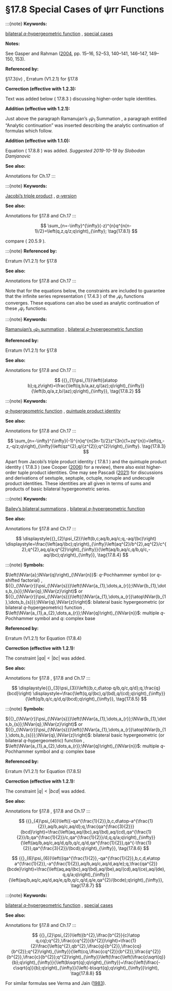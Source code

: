 # §17.8 Special Cases of ψrr Functions

:::{note}
**Keywords:**

[bilateral $q$-hypergeometric function](http://dlmf.nist.gov/search/search?q=bilateral%20q-hypergeometric%20function) , [special cases](http://dlmf.nist.gov/search/search?q=special%20cases)

**Notes:**

See Gasper and Rahman ([2004](./bib/G.html#bib862 "Basic Hypergeometric Series"), pp. 15–16, 52–53, 140–141, 146–147, 149–150, 153).

**Referenced by:**

§17.3(iv) , Erratum (V1.2.1) for §17.8

**Correction (effective with 1.2.3):**

Text was added below ( 17.8.3 ) discussing higher-order tuple identities.

**Addition (effective with 1.2.1):**

Just above the paragraph Ramanujan’s ${{}_{1}\psi_{1}}$ Summation , a paragraph entitled “Analytic continuation” was inserted describing the analytic continuation of formulas which follow.

**Addition (effective with 1.1.0):**

Equation ( 17.8.8 ) was added. *Suggested 2019-10-19 by Slobodan Damjanovic*

**See also:**

Annotations for Ch.17
:::

:::{note}
**Keywords:**

[Jacobi’s triple product](http://dlmf.nist.gov/search/search?q=Jacobi%20triple%20product) , [$q$-version](http://dlmf.nist.gov/search/search?q=q-version)

**See also:**

Annotations for §17.8 and Ch.17
:::


<a id="E1"></a>
$$
\sum_{n=-\infty}^{\infty}(-z)^{n}q^{n(n-1)/2}=\left(q,z,q/z;q\right)_{\infty}; \tag{17.8.1}
$$

compare ( 20.5.9 ).

:::{note}
**Referenced by:**

Erratum (V1.2.1) for §17.8

**See also:**

Annotations for §17.8 and Ch.17
:::

Note that for the equations below, the constraints are included to guarantee that the infinite series representation ( 17.4.3 ) of the ${{}_{r}\psi_{r}}$ functions converges. These equations can also be used as analytic continuation of these ${{}_{r}\psi_{r}}$ functions.

:::{note}
**Keywords:**

[Ramanujan’s ${{}_{1}\psi_{1}}$ summation](http://dlmf.nist.gov/search/search?q=Ramanujan%201%CF%881%20summation) , [bilateral $q$-hypergeometric function](http://dlmf.nist.gov/search/search?q=bilateral%20q-hypergeometric%20function)

**Referenced by:**

Erratum (V1.2.1) for §17.8

**See also:**

Annotations for §17.8 and Ch.17
:::


<a id="E2"></a>
$$
{{}_{1}\psi_{1}}\left({a\atop b};q,z\right)=\frac{\left(q,b/a,az,q/(az);q\right)_{\infty}}{\left(b,q/a,z,b/(az);q\right)_{\infty}}, \tag{17.8.2}
$$

:::{note}
**Keywords:**

[$q$-hypergeometric function](http://dlmf.nist.gov/search/search?q=q-hypergeometric%20function) , [quintuple product identity](http://dlmf.nist.gov/search/search?q=quintuple%20product%20identity)

**See also:**

Annotations for §17.8 and Ch.17
:::


<a id="E3"></a>
$$
\sum_{n=-\infty}^{\infty}(-1)^{n}q^{n(3n-1)/2}z^{3n}(1+zq^{n})=\left(q,-z,-q/z;q\right)_{\infty}\left(qz^{2},q/{z^{2}};q^{2}\right)_{\infty}. \tag{17.8.3}
$$

Apart from Jacobi’s triple product identity ( 17.8.1 ) and the quintuple product identity ( 17.8.3 ) (see Cooper ([2006](./bib/C.html#bib3130 "The quintuple product identity")) for a review), there also exist higher-order tuple product identities. One may see Pascadi ([2021](./bib/P.html#bib3129 "Several new product identities in relation to Rogers-Ramanujan type sums and mock theta functions")) for discussions and derivations of sextuple, septuple, octuple, nonuple and undecuple product identities. These identities are all given in terms of sums and products of basic bilateral hypergeometric series.

:::{note}
**Keywords:**

[Bailey’s bilateral summations](http://dlmf.nist.gov/search/search?q=Bailey%20bilateral%20summations) , [bilateral $q$-hypergeometric function](http://dlmf.nist.gov/search/search?q=bilateral%20q-hypergeometric%20function)

**See also:**

Annotations for §17.8 and Ch.17
:::

<a id="EGx1"></a>

$$
\displaystyle{{}_{2}\psi_{2}}\left(b,c;aq/b,aq/c;q,-aq/(bc)\right) \displaystyle=\frac{\left(aq/(bc);q\right)_{\infty}\left(aq^{2}/b^{2},aq^{2}/c^{2},q^{2},aq,q/a;q^{2}\right)_{\infty}}{\left(aq/b,aq/c,q/b,q/c,-aq/(bc);q\right)_{\infty}}, \tag{17.8.4}
$$

:::{note}
**Symbols:**

$\left(\NVar{a};\NVar{q}\right)_{\NVar{n}}$: $q$-Pochhammer symbol (or $q$-shifted factorial) , ${{}_{\NVar{r}}\psi_{\NVar{s}}}\left(\NVar{a_{1},\dots,a_{r}};\NVar{b_{1},\dots,b_{s}};\NVar{q},\NVar{z}\right)$ or ${{}_{\NVar{r}}\psi_{\NVar{s}}}\left({\NVar{a_{1},\dots,a_{r}}\atop\NVar{b_{1},\dots,b_{s}}};\NVar{q},\NVar{z}\right)$: bilateral basic hypergeometric (or bilateral $q$-hypergeometric) function , $\left(\NVar{a_{1},a_{2},\dots,a_{r}};\NVar{q}\right)_{\NVar{n}}$: multiple $q$-Pochhammer symbol and $q$: complex base

**Referenced by:**

Erratum (V1.2.1) for Equation (17.8.4)

**Correction (effective with 1.2.1):**

The constraint $\left|qa\right|<\left|bc\right|$ was added.

**See also:**

Annotations for §17.8 , §17.8 and Ch.17
:::

$$
\displaystyle{{}_{3}\psi_{3}}\left({b,c,d\atop q/b,q/c,q/d};q,\frac{q}{bcd}\right) \displaystyle=\frac{\left(q,q/(bc),q/(bd),q/(cd);q\right)_{\infty}}{\left(q/b,q/c,q/d,q/(bcd);q\right)_{\infty}}, \tag{17.8.5}
$$

:::{note}
**Symbols:**

${{}_{\NVar{r}}\psi_{\NVar{s}}}\left(\NVar{a_{1},\dots,a_{r}};\NVar{b_{1},\dots,b_{s}};\NVar{q},\NVar{z}\right)$ or ${{}_{\NVar{r}}\psi_{\NVar{s}}}\left({\NVar{a_{1},\dots,a_{r}}\atop\NVar{b_{1},\dots,b_{s}}};\NVar{q},\NVar{z}\right)$: bilateral basic hypergeometric (or bilateral $q$-hypergeometric) function , $\left(\NVar{a_{1},a_{2},\dots,a_{r}};\NVar{q}\right)_{\NVar{n}}$: multiple $q$-Pochhammer symbol and $q$: complex base

**Referenced by:**

Erratum (V1.2.1) for Equation (17.8.5)

**Correction (effective with 1.2.1):**

The constraint $\left|q\right|<\left|bcd\right|$ was added.

**See also:**

Annotations for §17.8 , §17.8 and Ch.17
:::


<a id="E6"></a>
$$
{{}_{4}\psi_{4}}\left({-qa^{\frac{1}{2}},b,c,d\atop-a^{\frac{1}{2}},aq/b,aq/c,aq/d};q,\frac{qa^{\frac{3}{2}}}{bcd}\right)=\frac{\left(aq,aq/(bc),aq/(bd),aq/(cd),qa^{\frac{1}{2}}/b,qa^{\frac{1}{2}}/c,qa^{\frac{1}{2}}/d,q,q/a;q\right)_{\infty}}{\left(aq/b,aq/c,aq/d,q/b,q/c,q/d,qa^{\frac{1}{2}},qa^{-\frac{1}{2}},qa^{\frac{3}{2}}/(bcd);q\right)_{\infty}}, \tag{17.8.6}
$$


<a id="E7"></a>
$$
{{}_{6}\psi_{6}}\left({qa^{\frac{1}{2}},-qa^{\frac{1}{2}},b,c,d,e\atop a^{\frac{1}{2}},-a^{\frac{1}{2}},aq/b,aq/c,aq/d,aq/e};q,\frac{qa^{2}}{bcde}\right)=\frac{\left(aq,aq/(bc),aq/(bd),aq/(be),aq/(cd),aq/(ce),aq/(de),q,q/a;q\right)_{\infty}}{\left(aq/b,aq/c,aq/d,aq/e,q/b,q/c,q/d,q/e,qa^{2}/(bcde);q\right)_{\infty}}, \tag{17.8.7}
$$

:::{note}
**Keywords:**

[bilateral $q$-hypergeometric function](http://dlmf.nist.gov/search/search?q=bilateral%20q-hypergeometric%20function) , [special cases](http://dlmf.nist.gov/search/search?q=special%20cases)

**See also:**

Annotations for §17.8 and Ch.17
:::


<a id="E8"></a>
$$
{{}_{2}\psi_{2}}\left({b^{2},\ifrac{b^{2}}{c}\atop q,cq};q^{2},\ifrac{cq^{2}}{b^{2}}\right)=\frac{1}{2}\frac{\left(q^{2},qb^{2},\ifrac{q}{b^{2}},\ifrac{cq}{b^{2}};q^{2}\right)_{\infty}}{\left(cq,\ifrac{cq^{2}}{b^{2}},\ifrac{q^{2}}{b^{2}},\ifrac{c}{b^{2}};q^{2}\right)_{\infty}}\left(\frac{\left(\ifrac{c\sqrt{q}}{b};q\right)_{\infty}}{\left(b\sqrt{q};q\right)_{\infty}}+\frac{\left(\ifrac{-c\sqrt{q}}{b};q\right)_{\infty}}{\left(-b\sqrt{q};q\right)_{\infty}}\right), \tag{17.8.8}
$$

For similar formulas see Verma and Jain ([1983](./bib/V.html#bib2938 "Certain summation formulae for q -series")).
